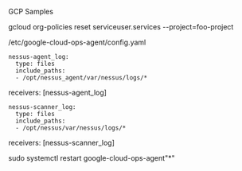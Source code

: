 GCP Samples

gcloud org-policies reset serviceuser.services --project=foo-project


/etc/google-cloud-ops-agent/config.yaml

    nessus-agent_log:
      type: files
      include_paths:
      - /opt/nessus_agent/var/nessus/logs/*

receivers: [nessus-agent_log]


    nessus-scanner_log:
      type: files
      include_paths:
      - /opt/nessus/var/nessus/logs/*

receivers: [nessus-scanner_log]


sudo systemctl restart google-cloud-ops-agent"*"
      

      
